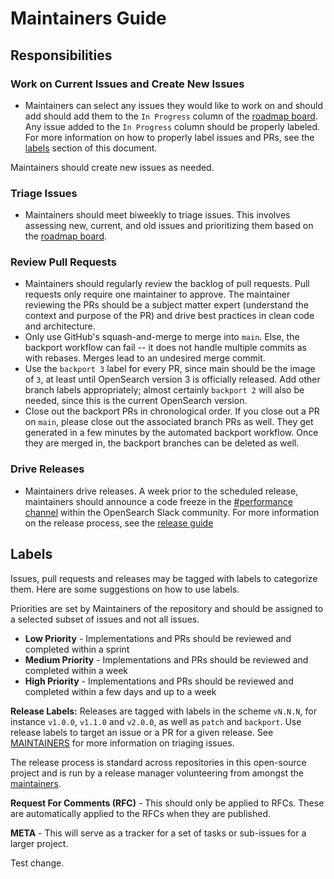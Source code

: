 # Maintainers Guide

## Responsibilities

### Work on Current Issues and Create New Issues

* Maintainers can select any issues they would like to work on and should add should add them to the `In Progress` column of the [roadmap board](https://github.com/opensearch-project/opensearch-benchmark/projects/1). Any issue added to the `In Progress` column should be properly labeled. For more information on how to properly label issues and PRs, see the [labels](#labels) section of this document.

Maintainers should create new issues as needed.

### Triage Issues
* Maintainers should meet biweekly to triage issues. This involves assessing new, current, and old issues and prioritizing them based on the [roadmap board](https://github.com/opensearch-project/opensearch-benchmark/projects/1).

### Review Pull Requests

* Maintainers should regularly review the backlog of pull requests. Pull requests only require one maintainer to approve. The maintainer reviewing the PRs should be a subject matter expert (understand the context and purpose of the PR) and drive best practices in clean code and architecture.
* Only use GitHub's squash-and-merge to merge into `main`.  Else, the backport workflow can fail -- it does not handle multiple commits as with rebases.  Merges lead to an undesired merge commit.
* Use the `backport 3` label for every PR, since main should be the image of `3`, at least until OpenSearch version 3 is officially released.  Add other branch labels appropriately; almost certainly `backport 2` will also be needed, since this is the current OpenSearch version.
* Close out the backport PRs in chronological order. If you close out a PR on `main`, please close out the associated branch PRs as well. They get generated in a few minutes by the automated backport workflow. Once they are merged in, the backport branches can be deleted as well.

### Drive Releases
* Maintainers drive releases. A week prior to the scheduled release, maintainers should announce a code freeze in the [#performance channel](https://opensearch.slack.com/archives/C0516H8EJ7R) within the OpenSearch Slack community. For more information on the release process, see the [release guide](<https://github.com/opensearch-project/OpenSearch-Benchmark/blob/main/RELEASE_GUIDE.md>)


## Labels

Issues, pull requests and releases may be tagged with labels to categorize them. Here are some suggestions on how to use labels.

Priorities are set by Maintainers of the repository and should be assigned to a selected subset of issues and not all issues.

* **Low Priority** - Implementations and PRs should be reviewed and completed within a sprint
* **Medium Priority** - Implementations and PRs should be reviewed and completed within a week
* **High Priority** - Implementations and PRs should be reviewed and completed within a few days and up to a week


**Release Labels:**  Releases are tagged with labels in the scheme `vN.N.N`, for instance `v1.0.0`, `v1.1.0` and `v2.0.0`, as well as `patch` and `backport`. Use release labels to target an issue or a PR for a given release. See [MAINTAINERS](MAINTAINERS.md#triage-open-issues) for more information on triaging issues.

The release process is standard across repositories in this open-source project and is run by a release manager volunteering from amongst the [maintainers](MAINTAINERS.md).

**Request For Comments (RFC)** - This should only be applied to RFCs. These are automatically applied to the RFCs when they are published.

**META** - This will serve as a tracker for a set of tasks or sub-issues for a larger project.

Test change.

